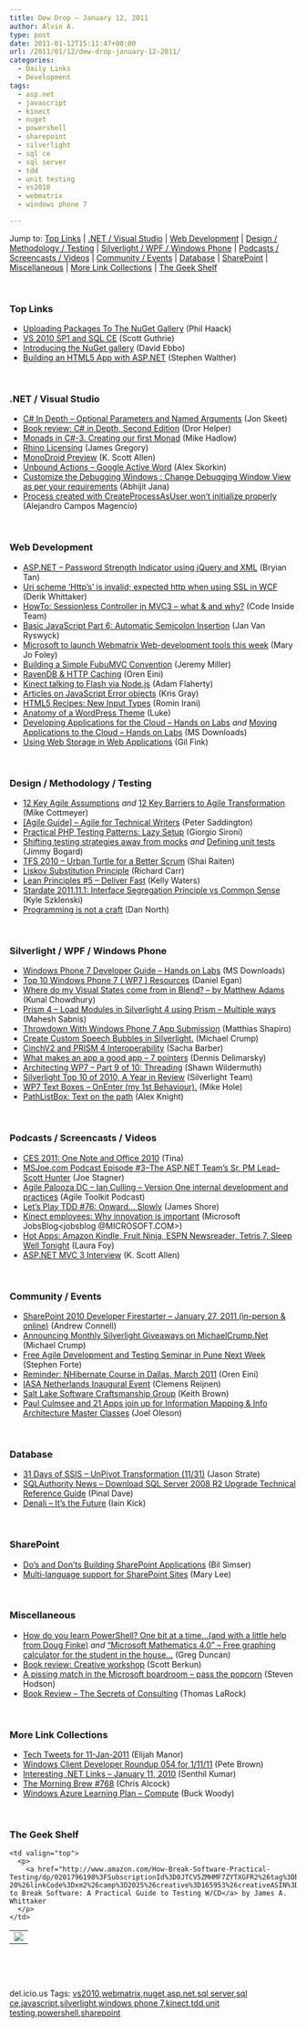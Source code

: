 ```yaml
---
title: Dew Drop – January 12, 2011
author: Alvin A.
type: post
date: 2011-01-12T15:11:47+00:00
url: /2011/01/12/dew-drop-january-12-2011/
categories:
  - Daily Links
  - Development
tags:
  - asp.net
  - javascript
  - kinect
  - nuget
  - powershell
  - sharepoint
  - silverlight
  - sql ce
  - sql server
  - tdd
  - unit testing
  - vs2010
  - webmatrix
  - windows phone 7

---
```

Jump to: [Top Links][1] | [.NET / Visual Studio][2] | [Web Development][3] | [Design / Methodology / Testing][4] | [Silverlight / WPF / Windows Phone][5] | [Podcasts / Screencasts / Videos][6] | [Community / Events][7] | [Database][8] | [SharePoint][9] | [Miscellaneous][10] | [More Link Collections][11] | [The Geek Shelf][12] 

&#160;

### <a name="top"></a>Top Links

  * [Uploading Packages To The NuGet Gallery][13] (Phil Haack)
  * [VS 2010 SP1 and SQL CE][14] (Scott Guthrie)
  * <a href="http://blog.davidebbo.com/2011/01/introducing-nuget-gallery.html" target="_blank">Introducing the NuGet gallery</a> (David Ebbo)
  * [Building an HTML5 App with ASP.NET][15] (Stephen Walther)

&#160;

### <a name="dotnet"></a>.NET / Visual Studio

  * [C# In Depth – Optional Parameters and Named Arguments][16] (Jon Skeet)
  * [Book review: C# in Depth, Second Edition][17] (Dror Helper)
  * [Monads in C#-3. Creating our first Monad][18] (Mike Hadlow)
  * [Rhino Licensing][19] (James Gregory)
  * [MonoDroid Preview][20] (K. Scott Allen)
  * [Unbound Actions – Google Active Word][21] (Alex Skorkin)
  * [Customize the Debugging Windows : Change Debugging Window View as per your requirements][22] (Abhijit Jana)
  * [Process created with CreateProcessAsUser won&#8217;t initialize properly][23] (Alejandro Campos Magencio)

&#160;

### <a name="web"></a>Web Development

  * [ASP.NET &#8211; Password Strength Indicator using jQuery and XML][24] (Bryian Tan)
  * [Uri scheme ‘Http&#8217;s’ is invalid; expected http when using SSL in WCF][25] (Derik Whittaker)
  * [HowTo: Sessionless Controller in MVC3 – what & and why?][26] (Code Inside Team)
  * [Basic JavaScript Part 6: Automatic Semicolon Insertion][27] (Jan Van Ryswyck)
  * [Microsoft to launch Webmatrix Web-development tools this week][28] (Mary Jo Foley)
  * [Building a Simple FubuMVC Convention][29] (Jeremy Miller)
  * [RavenDB & HTTP Caching][30] (Oren Eini)
  * [Kinect talking to Flash via Node.js][31] (Adam Flaherty)
  * [Articles on JavaScript Error objects][32] (Kris Gray)
  * [HTML5 Recipes: New Input Types][33] (Romin Irani)
  * [Anatomy of a WordPress Theme][34] (Luke)
  * [Developing Applications for the Cloud – Hands on Labs][35] _and_ [Moving Applications to the Cloud – Hands on Labs][36] (MS Downloads)
  * [Using Web Storage in Web Applications][37] (Gil Fink)

&#160;

### <a name="design"></a>Design / Methodology / Testing

  * [12 Key Agile Assumptions][38] _and_ [12 Key Barriers to Agile Transformation][39] (Mike Cottmeyer)
  * [[Agile Guide] – Agile for Technical Writers][40] (Peter Saddington)
  * [Practical PHP Testing Patterns: Lazy Setup][41] (Giorgio Sironi)
  * [Shifting testing strategies away from mocks][42] _and_ [Defining unit tests][43] (Jimmy Bogard)
  * [TFS 2010 &#8211; Urban Turtle for a Better Scrum][44] (Shai Raiten)
  * [Liskov Substitution Principle][45] (Richard Carr)
  * [Lean Principles #5 &#8211; Deliver Fast][46] (Kelly Waters)
  * [Stardate 2011.11.1: Interface Segregation Principle vs Common Sense][47] (Kyle Szklenski)
  * [Programming is not a craft][48] (Dan North)

&#160;

### <a name="silverlight"></a>Silverlight / WPF / Windows Phone

  * [Windows Phone 7 Developer Guide – Hands on Labs][49] (MS Downloads)
  * [Top 10 Windows Phone 7 ( WP7 ) Resources][50] (Daniel Egan)
  * [Where do my Visual States come from in Blend? &#8211; by Matthew Adams][51] (Kunal Chowdhury)
  * [Prism 4 &#8211; Load Modules in Silverlight 4 using Prism &#8211; Multiple ways][52] (Mahesh Sabnis)
  * [Throwdown With Windows Phone 7 App Submission][53] (Matthias Shapiro)
  * [Create Custom Speech Bubbles in Silverlight.][54] (Michael Crump)
  * [CinchV2 and PRISM 4 Interoperability][55] (Sacha Barber)
  * [What makes an app a good app &#8211; 7 pointers][56] (Dennis Delimarsky)
  * [Architecting WP7 &#8211; Part 9 of 10: Threading][57] (Shawn Wildermuth)
  * [Silverlight Top 10 of 2010, A Year in Review][58] (Silverlight Team)
  * [WP7 Text Boxes – OnEnter (my 1st Behaviour).][59] (Mike Hole)
  * [PathListBox: Text on the path][60] (Alex Knight)

&#160;

### <a name="podcasts"></a>Podcasts / Screencasts / Videos

  * [CES 2011: One Note and Office 2010][61] (Tina)
  * [MSJoe.com Podcast Episode #3–The ASP.NET Team’s Sr. PM Lead–Scott Hunter][62] (Joe Stagner)
  * [Agile Palooza DC &#8211; Ian Culling &#8211; Version One internal development and practices][63] (Agile Toolkit Podcast)
  * [Let&#8217;s Play TDD #76: Onward&#8230; Slowly][64] (James Shore)
  * [Kinect employees: Why innovation is important][65] (Microsoft JobsBlog<jobsblog @MICROSOFT.COM>)
  * [Hot Apps: Amazon Kindle, Fruit Ninja, ESPN Newsreader, Tetris 7, Sleep Well Tonight][66] (Laura Foy)
  * [ASP.NET MVC 3 Interview][67] (K. Scott Allen)

&#160;

### <a name="events"></a>Community / Events

  * [SharePoint 2010 Developer Firestarter &#8211; January 27, 2011 (in-person & online)][68] (Andrew Connell)
  * [Announcing Monthly Silverlight Giveaways on MichaelCrump.Net][69] (Michael Crump)
  * [Free Agile Development and Testing Seminar in Pune Next Week][70] (Stephen Forte)
  * [Reminder: NHibernate Course in Dallas, March 2011][71] (Oren Eini)
  * [IASA Netherlands Inaugural Event][72] (Clemens Reijnen)
  * [Salt Lake Software Craftsmanship Group][73] (Keith Brown)
  * [Paul Culmsee and 21 Apps join up for Information Mapping & Info Architecture Master Classes][74] (Joel Oleson)

&#160;

### <a name="db"></a>Database

  * [31 Days of SSIS – UnPivot Transformation (11/31)][75] (Jason Strate)
  * [SQLAuthority News – Download SQL Server 2008 R2 Upgrade Technical Reference Guide][76] (Pinal Dave)
  * [Denali – It’s the Future][77] (Iain Kick)

&#160;

### <a name="sp"></a>SharePoint

  * [Do’s and Don’ts Building SharePoint Applications][78] (Bil Simser)
  * <a href="http://blogs.msdn.com/b/sharepointdev/archive/2011/01/11/multi-language-support-for-sharepoint-sites.aspx" target="_blank">Multi-language support for SharePoint Sites</a> (Mary Lee)

&#160;

### <a name="misc"></a>Miscellaneous

  * [How do you learn PowerShell? One bit at a time…(and with a little help from Doug Finke)][79] _and_ [“Microsoft Mathematics 4.0” &#8211; Free graphing calculator for the student in the house…][80] (Greg Duncan)
  * [Book review: Creative workshop][81] (Scott Berkun)
  * [A pissing match in the Microsoft boardroom – pass the popcorn][82] (Steven Hodson)
  * [Book Review – The Secrets of Consulting][83] (Thomas LaRock)

&#160;

### <a name="links"></a>More Link Collections

  * [Tech Tweets for 11-Jan-2011][84] (Elijah Manor)
  * [Windows Client Developer Roundup 054 for 1/11/11][85] (Pete Brown)
  * [Interesting .NET Links – January 11, 2010][86] (Senthil Kumar)
  * [The Morning Brew #768][87] (Chris Alcock)
  * [Windows Azure Learning Plan &#8211; Compute][88] (Buck Woody)

&#160;

### <a name="shelf"></a>The Geek Shelf

<table border="0" cellspacing="0" cellpadding="0">
  <tr>
    <td>
      <img data-recalc-dims="1" decoding="async" src="https://i0.wp.com/ecx.images-amazon.com/images/I/517Z12E2XNL._SL160_.jpg?w=660" />
    </td>
    
    <td valign="top">
      <p>
        <a href="http://www.amazon.com/How-Break-Software-Practical-Testing/dp/0201796198%3FSubscriptionId%3D0JTCV5ZMHMF7ZYTXGFR2%26tag%3Dbrdicr-20%26linkCode%3Dxm2%26camp%3D2025%26creative%3D165953%26creativeASIN%3D0201796198">How to Break Software: A Practical Guide to Testing W/CD</a> by James A. Whittaker
      </p>
    </td>
  </tr>
</table>

&#160;

<div style="padding-bottom: 0px; margin: 0px; padding-left: 0px; padding-right: 0px; display: inline; float: none; padding-top: 0px" id="scid:C16BAC14-9A3D-4c50-9394-FBFEF7A93539:1437b141-7c69-462e-9e0c-44f366ce8fc6" class="wlWriterEditableSmartContent">
  <!--dotnetkickit-->
</div>

&#160;

<div style="padding-bottom: 0px; margin: 0px; padding-left: 0px; padding-right: 0px; display: inline; float: none; padding-top: 0px" id="scid:0767317B-992E-4b12-91E0-4F059A8CECA8:ec8ad355-e11d-41d1-b041-c6a9489fcc85" class="wlWriterEditableSmartContent">
  del.icio.us Tags: <a href="http://del.icio.us/popular/vs2010" rel="tag">vs2010</a>,<a href="http://del.icio.us/popular/webmatrix" rel="tag">webmatrix</a>,<a href="http://del.icio.us/popular/nuget" rel="tag">nuget</a>,<a href="http://del.icio.us/popular/asp.net" rel="tag">asp.net</a>,<a href="http://del.icio.us/popular/sql+server" rel="tag">sql server</a>,<a href="http://del.icio.us/popular/sql+ce" rel="tag">sql ce</a>,<a href="http://del.icio.us/popular/javascript" rel="tag">javascript</a>,<a href="http://del.icio.us/popular/silverlight" rel="tag">silverlight</a>,<a href="http://del.icio.us/popular/windows+phone+7" rel="tag">windows phone 7</a>,<a href="http://del.icio.us/popular/kinect" rel="tag">kinect</a>,<a href="http://del.icio.us/popular/tdd" rel="tag">tdd</a>,<a href="http://del.icio.us/popular/unit+testing" rel="tag">unit testing</a>,<a href="http://del.icio.us/popular/powershell" rel="tag">powershell</a>,<a href="http://del.icio.us/popular/sharepoint" rel="tag">sharepoint</a>
</div>

 [1]: https://morningdew-bpc6g3a0fgaxdxcu.eastus2-01.azurewebsites.net/#top
 [2]: https://morningdew-bpc6g3a0fgaxdxcu.eastus2-01.azurewebsites.net/#dotnet
 [3]: https://morningdew-bpc6g3a0fgaxdxcu.eastus2-01.azurewebsites.net/#web
 [4]: https://morningdew-bpc6g3a0fgaxdxcu.eastus2-01.azurewebsites.net/#design
 [5]: https://morningdew-bpc6g3a0fgaxdxcu.eastus2-01.azurewebsites.net/#silverlight
 [6]: https://morningdew-bpc6g3a0fgaxdxcu.eastus2-01.azurewebsites.net/#podcasts
 [7]: https://morningdew-bpc6g3a0fgaxdxcu.eastus2-01.azurewebsites.net/#events
 [8]: https://morningdew-bpc6g3a0fgaxdxcu.eastus2-01.azurewebsites.net/#db
 [9]: https://morningdew-bpc6g3a0fgaxdxcu.eastus2-01.azurewebsites.net/#sp
 [10]: https://morningdew-bpc6g3a0fgaxdxcu.eastus2-01.azurewebsites.net/#misc
 [11]: https://morningdew-bpc6g3a0fgaxdxcu.eastus2-01.azurewebsites.net/#links
 [12]: https://morningdew-bpc6g3a0fgaxdxcu.eastus2-01.azurewebsites.net/#shelf
 [13]: http://feeds.haacked.com/~r/haacked/~3/d3n_Bf3DHOI/uploading-packages-to-the-nuget-gallery.aspx
 [14]: http://weblogs.asp.net/scottgu/archive/2011/01/11/vs-2010-sp1-and-sql-ce.aspx
 [15]: http://feedproxy.google.com/~r/StephenWalther/~3/qhQulkNzh0o/building-an-html5-app-with-asp-net.aspx
 [16]: http://feedproxy.google.com/~r/CodeBetter/~3/SBammFsTeGw/
 [17]: http://feedproxy.google.com/~r/HelperCode/~3/rniWn671JjE/book-review-c-in-depth-second-edition.html
 [18]: http://feedproxy.google.com/~r/CodeRant/~3/Q1rNlC0kKoY/monads-in-c-3-creating-our-first-monad.html
 [19]: http://feedproxy.google.com/~r/JamesGregory/~3/-yj6BrXL4mg/
 [20]: http://odetocode.com/Blogs/scott/archive/2011/01/09/monodroid-preview.aspx
 [21]: http://www.skorkin.com/2011/01/unbound-actions-google-active-word/
 [22]: http://dailydotnettips.com/2011/01/11/customize-the-debugging-windows-change-debugging-window-view-as-per-your-requirements/
 [23]: http://blogs.msdn.com/b/alejacma/archive/2011/01/12/process-created-with-createprocessasuser-won-t-initialize-properly.aspx
 [24]: http://www.codeproject.com/KB/aspnet/jQuery-password-strength.aspx
 [25]: http://feedproxy.google.com/~r/Devlicious/~3/IgjYd1EjbRM/uri-scheme-http-s-is-invalid-expected-http-when-using-ssl-in-wcf.aspx
 [26]: http://code-inside.de/blog-in/2011/01/12/howto-sessionless-controller-in-mvc3-what-and-why/
 [27]: http://elegantcode.com/2011/01/12/basic-javascript-part-6-automatic-semicolon-insertion/
 [28]: http://www.zdnet.com/blog/microsoft/microsoft-to-launch-webmatrix-web-development-tools-this-week/8416
 [29]: http://feedproxy.google.com/~r/CodeBetter/~3/XJ5lvatffhs/
 [30]: http://feedproxy.google.com/~r/AyendeRahien/~3/KCR3EvDH1_A/ravendb-amp-http-caching.aspx
 [31]: http://blog.makezine.com/archive/2011/01/kinect_talking_to_flash_via_nodejs.html
 [32]: http://feedproxy.google.com/~r/BlackBeltCoder/~3/RGxFK_7GKuA/
 [33]: http://feeds.oreilly.com/~r/oreilly/news/~3/wIRS-PMViNA/html5-recipes-html5-new-input.html
 [34]: http://feedproxy.google.com/~r/ubelly/~3/0AF4Lfdkzsk/
 [35]: http://feedproxy.google.com/~r/MicrosoftDownloadCenter/~3/ZuHNP5xpwx8/details.aspx
 [36]: http://feedproxy.google.com/~r/MicrosoftDownloadCenter/~3/TE6wnjUmu4w/details.aspx
 [37]: http://feedproxy.google.com/~r/GilFinkBlog/~3/HGCxsfb28CY/using-web-storage-in-web-applications.aspx
 [38]: http://feedproxy.google.com/~r/LeadingAgile/~3/UmvKudQ8YGQ/
 [39]: http://feedproxy.google.com/~r/LeadingAgile/~3/Y9Qft5-_ibI/
 [40]: http://feedproxy.google.com/~r/agilescout/~3/9vaVZJSNtMk/
 [41]: http://feeds.dzone.com/~r/zones/agile/~3/ER5r4OnjONI/practical-php-testing-patterns-23
 [42]: http://feedproxy.google.com/~r/LosTechies/~3/zxY8adhqM1c/shifting-testing-strategies-away-from-mocks.aspx
 [43]: http://feedproxy.google.com/~r/LosTechies/~3/-p3gre12WvA/defining-unit-tests.aspx
 [44]: http://feedproxy.google.com/~r/ShaiRaiten/~3/Pfw6Iexwipw/tfs-2010-urban-turtle-for-a-better-scrum.aspx
 [45]: http://feedproxy.google.com/~r/BlackwaspLatestAdditions/~3/TaPrA7c7RQg/LSP.aspx
 [46]: http://feeds.dzone.com/~r/zones/agile/~3/1p2FNfZCK7s/lean-principles-5-deliver-fast
 [47]: http://thecappsblog.blogspot.com/2011/01/stardate-2011111-interface-segregation.html
 [48]: http://dannorth.net/2011/01/11/programming-is-not-a-craft/
 [49]: http://feedproxy.google.com/~r/MicrosoftDownloadCenter/~3/muQqPYAH9D4/details.aspx
 [50]: http://thesociablegeek.com/2011/01/11/top-10-windows-phone-7-wp7-resources/
 [51]: http://www.silverlight-zone.com/2011/01/where-do-my-visual-states-come-from-in.html
 [52]: http://feedproxy.google.com/~r/netCurryRecentArticles/~3/yf6rzGSNjZY/ShowArticle.aspx
 [53]: http://www.designersilverlight.com/2011/01/11/throwdown-with-windows-phone-7-app-submission/
 [54]: http://michaelcrump.net/archive/2011/01/11/create-custom-speech-bubbles-in-silverlight.aspx
 [55]: http://sachabarber.net/?p=866
 [56]: http://feeds.dzone.com/~r/zones/dotnet/~3/um1bh4e4IbY/what-makes-app-good-app-10
 [57]: http://wildermuth.com/2011/01/11/Architecting_WP7_-_Part_9_of_10_Threading
 [58]: http://team.silverlight.net/announcement/silverlight-top-10-of-2010-a-year-in-review/
 [59]: http://mikehole.com/2011/01/12/wp7-text-boxes-onenter-my-1st-behaviour
 [60]: http://silverzine.com/tutorials/pathlistbox-text-on-the-path/
 [61]: http://channel9.msdn.com/Shows/TheOfficeBlog/CES-2011-One-Note-and-Office-2010
 [62]: http://feedproxy.google.com/~r/MSJoe/~3/9m6GY7wXHDI/
 [63]: http://agiletoolkit.libsyn.com/agile-palooza-dc-ian-culling-version-one-internal-development-and-practices
 [64]: http://jamesshore.com/Blog/Lets-Play/Episode-76.html
 [65]: http://microsoftjobsblog.com/blog/kinect-employees-discuss-innovation/
 [66]: http://channel9.msdn.com/Shows/Hot-Apps/Hot-Apps-Amazon-Kindle-Fruit-Ninja-ESPN-Newsreader-Tetris-7-Sleep-Well-Tonight
 [67]: http://odetocode.com/Blogs/scott/archive/2011/01/09/asp-net-mvc-3-interview.aspx
 [68]: http://feedproxy.google.com/~r/AndrewConnell/~3/l54QaSTe-ms/sharepoint-2010-developer-firestarter-january-27-2011-in-person-amp.aspx
 [69]: http://michaelcrump.net/archive/2011/01/12/announcing-monthly-silverlight-giveaways-on-michaelcrump.net.aspx
 [70]: http://feedproxy.google.com/~r/StephenFortesBlog/~3/yWLJUY_J_RE/PermaLink,guid,fcea9578-1ebf-493b-9ed2-dd0db66fc0be.aspx
 [71]: http://feedproxy.google.com/~r/AyendeRahien/~3/y_zBK6tPSNA/reminder-nhibernate-course-in-dallas-march-2011.aspx
 [72]: http://feedproxy.google.com/~r/clemensreijnen/qzrF/~3/v4kjbFrMdT8/post.aspx
 [73]: http://www.pluralsight-training.net/community/blogs/keith/archive/2011/01/12/utah-software-craftsmanship-group.aspx
 [74]: http://feedproxy.google.com/~r/JoelsSharepointLand/~3/2UqCbD7tf3o/ViewPost.aspx
 [75]: http://feedproxy.google.com/~r/sqlserverpedia/~3/06iDQn_Kv6k/
 [76]: http://blog.sqlauthority.com/2011/01/12/sqlauthority-news-download-sql-server-2008-r2-upgrade-technical-reference-guide/
 [77]: http://feedproxy.google.com/~r/sqlserverpedia/~3/c85bMIQL0f0/
 [78]: http://feedproxy.google.com/~r/bsimser/~3/lvHrbdQkakE/do-s-and-don-ts-building-sharepoint-applications.aspx
 [79]: http://coolthingoftheday.blogspot.com/2011/01/how-do-you-learn-powershell-one-bit-at.html
 [80]: http://coolthingoftheday.blogspot.com/2011/01/microsoft-mathematics-40-free-graphing.html
 [81]: http://www.scottberkun.com/blog/2011/book-review-creative-workshop/
 [82]: http://feedproxy.google.com/~r/Winextra/~3/FMlyeJpo0Us/
 [83]: http://feedproxy.google.com/~r/sqlserverpedia/~3/8NcdfsmIrco/
 [84]: http://elijahmanor.com/webdevdotnet/post.aspx?id=72883c4f-9ecc-425f-8531-b0b5e16db786
 [85]: http://feedproxy.google.com/~r/PeteBrown/~3/yfNRu-Tyu-Q/windows-client-developer-roundup-054-for-1-11-11
 [86]: http://techblog.ginktage.com/2011/01/interesting-net-links-january-11-2010/
 [87]: http://feedproxy.google.com/~r/ReflectivePerspective/~3/j02Nn0FIUms/
 [88]: http://blogs.msdn.com/b/buckwoody/archive/2011/01/11/windows-azure-learning-plan-compute.aspx